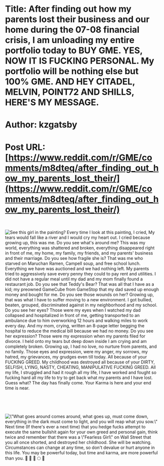 # Title: After finding out how my parents lost their business and our home during the 07-08 financial crisis, I am unloading my entire portfolio today to BUY GME. YES, NOW IT IS FUCKING PERSONAL. My portfolio will be nothing else but 100% GME. AND HEY CITADEL, MELVIN, POINT72 AND SHILLS, HERE'S MY MESSAGE.
# Author: kzgatsby
# Post URL: [https://www.reddit.com/r/GME/comments/m8dteq/after_finding_out_how_my_parents_lost_their/](https://www.reddit.com/r/GME/comments/m8dteq/after_finding_out_how_my_parents_lost_their/)


&#x200B;

![See this girl in the painting? Every time I look at this painting, I cried, My tears would fall like a river and I would cry my heart out. I cried because growing up, this was me. Do you see what's around me? This was my world, everything was shattered and broken, everything disappeared right in front of me, my home, my family, my friends, and my parents' business and their marriage. Do you see how fragile she is? That was me who starved on Maruchan Ramen, Campell soup, and free school lunch. Everything we have was auctioned and we had nothing left. My parents tried to aggressively save every penny they could to pay rent and utilities. I did not have a regular meal until my dad and my mom finally found a restaurant job. Do you see that Teddy's Bear? That was all that I have as a kid; my preowned GameCube from GameStop that my dad saved up enough money and bought for me. Do you see those wounds on her? Growing up, that was what I have to suffer moving to a new environment. I got bullied, beaten, grouped, discriminated against in my neighborhood and my school. Do you see her eyes? Those were my eyes when I watched my dad collapsed and hospitalized in front of me, getting transported to an ambulance due to him overworking 12 hours and walking miles to work every day. And my mom, crying, written an 8-page letter begging the hospital to reduce the medical bill because we had no money. Do you see her expression? Those were my expression when my parents filed for divorce. I held onto my tears but deep down inside I am crying and am completely broken. Growing up, I had no love, no nurture from parents, and no family. Those eyes and expression, were my anger, my sorrows, my hatred, my grievances, my grudges even till today. All because of your FUCKING GREED. My childhood was destroyed all because of your DIRTY, SELFISH, LYING, NASTY, CHEATING, MANIPULATIVE FUCKING GREED. All my life, I struggled and had it rough all my life, I have worked and fought so fucking hard all my life to try to get back what my parents and I have lost. Guess what? The day has finally come. Your Karma is here and your end time is near.](https://preview.redd.it/g3zw55o8qxn61.jpg?width=668&format=pjpg&auto=webp&s=e8de851e27040ce6c51709edd3b3f075213e767a)

&#x200B;

&#x200B;

![\\"What goes around comes around, what goes up, must come down, everything in the dark must come to light, and you will reap what you sow.\\" Next time \(If there's ever a next time\) that you hedge fucks attempt to execute the same bullshit again for your own greed and personal gain, think twice and remember that there was a \\"Fearless Girl\\" on Wall Street that you all once shorted, and destroyed her childhood. She will be watching. Circumstances can change at any time, so don't devalue or hurt anyone in this life. You may be powerful today, but time and karma, are more powerful than you.                       💎 🙌 🦍 🌕 🚀](https://preview.redd.it/3dbcfmba8yn61.jpg?width=1600&format=pjpg&auto=webp&s=7ac5ce47c72bec2e87f69bc8868643e3d7d4d1f9)